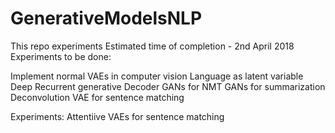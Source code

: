 # GenerativeModelsNLP

This repo experiments Estimated time of completion - 2nd April 2018
Experiments to be done:

Implement normal VAEs in computer vision
Language as latent variable
Deep Recurrent generative Decoder
GANs for NMT
GANs for summarization
Deconvolution VAE for sentence matching

Experiments:
Attentiive VAEs for sentence matching
